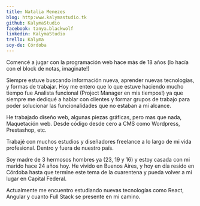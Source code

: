 ```yaml
---
title: Natalia Menezes
blog: http:www.kalymastudio.tk
github: KalymaStudio
facebook: tanya.blackwolf
linkedin: KalymaStudio
trello: Kalyma
soy-de: Córdoba
---
```


Comencé a jugar con la programación web hace más de 18 años (lo hacía con el block de notas, imaginate!)

Siempre estuve buscando información nueva, aprender nuevas tecnologías, y formas de trabajar. Hoy me entero que lo que estuve haciendo mucho tiempo fue Analista funcional (Project Manager en mis tiempos!) ya que siempre me dediqué a hablar con clientes y formar grupos de trabajo para poder solucionar las funcionalidades que no estaban a mi alcance.

He trabajado diseño web, algunas piezas gráficas, pero mas que nada, Maquetación web. Desde código desde cero a CMS como Wordpress, Prestashop, etc.

Trabajé con muchos estudios y diseñadores freelance a lo largo de mi vida profesional. Dentro y fuera de nuestro país.

Soy madre de 3 hermosos hombres ya (23, 19 y 16) y estoy casada con mi marido hace 24 años hoy. He vivido en Buenos Aires, y hoy en día resido en Córdoba hasta que termine este tema de la cuarentena y pueda volver a mi lugar en Capital Federal.

Actualmente me encuentro estudiando nuevas tecnologías como React, Angular y cuanto Full Stack se presente en mi camino.
